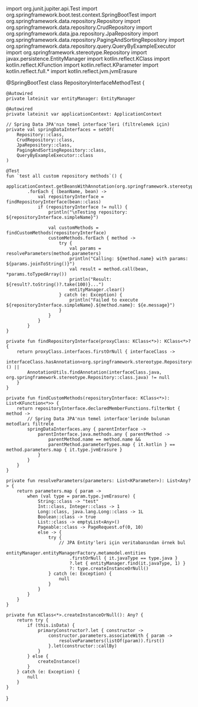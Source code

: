 import org.junit.jupiter.api.Test
import org.springframework.boot.test.context.SpringBootTest
import org.springframework.data.repository.Repository
import org.springframework.data.repository.CrudRepository
import org.springframework.data.jpa.repository.JpaRepository
import org.springframework.data.repository.PagingAndSortingRepository
import org.springframework.data.repository.query.QueryByExampleExecutor
import org.springframework.stereotype.Repository
import javax.persistence.EntityManager
import kotlin.reflect.KClass
import kotlin.reflect.KFunction
import kotlin.reflect.KParameter
import kotlin.reflect.full.*
import kotlin.reflect.jvm.jvmErasure

@SpringBootTest
class RepositoryInterfaceMethodTest {

    @Autowired
    private lateinit var entityManager: EntityManager

    @Autowired
    private lateinit var applicationContext: ApplicationContext

    // Spring Data JPA'nın temel interface'leri (filtrelemek için)
    private val springDataInterfaces = setOf(
        Repository::class,
        CrudRepository::class,
        JpaRepository::class,
        PagingAndSortingRepository::class,
        QueryByExampleExecutor::class
    )

    @Test
    fun `test all custom repository methods`() {
        applicationContext.getBeansWithAnnotation(org.springframework.stereotype.Repository::class)
            .forEach { (beanName, bean) ->
                val repositoryInterface = findRepositoryInterface(bean::class)
                if (repositoryInterface != null) {
                    println("\nTesting repository: ${repositoryInterface.simpleName}")
                    
                    val customMethods = findCustomMethods(repositoryInterface)
                    customMethods.forEach { method ->
                        try {
                            val params = resolveParameters(method.parameters)
                            println("Calling: ${method.name} with params: ${params.joinToString()}")
                            val result = method.call(bean, *params.toTypedArray())
                            println("Result: ${result?.toString()?.take(100)}...")
                            entityManager.clear()
                        } catch (e: Exception) {
                            println("Failed to execute ${repositoryInterface.simpleName}.${method.name}: ${e.message}")
                        }
                    }
                }
            }
    }

    private fun findRepositoryInterface(proxyClass: KClass<*>): KClass<*>? {
        return proxyClass.interfaces.firstOrNull { interfaceClass ->
            interfaceClass.hasAnnotation<org.springframework.stereotype.Repository>() ||
            AnnotationUtils.findAnnotation(interfaceClass.java, org.springframework.stereotype.Repository::class.java) != null
        }
    }

    private fun findCustomMethods(repositoryInterface: KClass<*>): List<KFunction<*>> {
        return repositoryInterface.declaredMemberFunctions.filterNot { method ->
            // Spring Data JPA'nın temel interface'lerinde bulunan metodları filtrele
            springDataInterfaces.any { parentInterface ->
                parentInterface.java.methods.any { parentMethod ->
                    parentMethod.name == method.name &&
                    parentMethod.parameterTypes.map { it.kotlin } == method.parameters.map { it.type.jvmErasure }
                }
            }
        }
    }

    private fun resolveParameters(parameters: List<KParameter>): List<Any?> {
        return parameters.map { param ->
            when (val type = param.type.jvmErasure) {
                String::class -> "test"
                Int::class, Integer::class -> 1
                Long::class, java.lang.Long::class -> 1L
                Boolean::class -> true
                List::class -> emptyList<Any>()
                Pageable::class -> PageRequest.of(0, 10)
                else -> {
                    try {
                        // JPA Entity'leri için veritabanından örnek bul
                        entityManager.entityManagerFactory.metamodel.entities
                            .firstOrNull { it.javaType == type.java }
                            ?.let { entityManager.find(it.javaType, 1) }
                            ?: type.createInstanceOrNull()
                    } catch (e: Exception) {
                        null
                    }
                }
            }
        }
    }

    private fun KClass<*>.createInstanceOrNull(): Any? {
        return try {
            if (this.isData) {
                primaryConstructor?.let { constructor ->
                    constructor.parameters.associateWith { param ->
                        resolveParameters(listOf(param)).first()
                    }.let(constructor::callBy)
                }
            } else {
                createInstance()
            }
        } catch (e: Exception) {
            null
        }
    }
}
